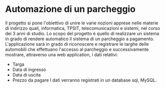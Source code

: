 # Automazione di un parcheggio
Il progetto si pone l'obiettivo di unire le varie nozioni apprese nelle materie di indirizzo quali, informatica, TPSIT, telecomunicazioni e sistemi, nel corso dei 3 anni di studio.
Lo scopo del progetto è quello di realizzare un sistema in grado di rendere automatico il sistema di un parcheggio a pagamento.
L'applicazione sarà in grado di riconoscere e registrare le targhe delle automobili che effettuano l'accesso al parcheggio e successivamente mostrare, attraverso una web application, i dati relativi:
- Targa
- Data di ingresso
- Data di uscita
- Prezzo da pagare
I dati verranno registrati in un database sql, MySQL.
